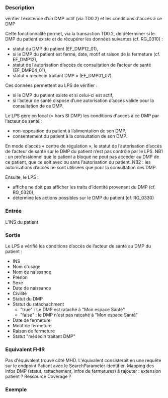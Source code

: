 
### Description 
vérifier l’existence d’un DMP actif (via TD0.2) et les conditions d'accès à ce DMP

Cette fonctionnalité permet, via la transaction TD0.2, de déterminer si le DMP du patient existe et de récupérer les données suivantes (cf. RG_0310) :
- statut du DMP du patient (EF_DMP12_01),
- si le DMP du patient est fermé, date, motif et raison de la fermeture (cf. EF_DMP12),
- statut de l’autorisation d’accès de consultation de l’acteur de santé (EF_DMP04_01),
- statut « médecin traitant DMP » (EF_DMP01_07).

Ces données permettent au LPS de vérifier :
- si le DMP du patient existe et si celui-ci est actif,
- si l’acteur de santé dispose d’une autorisation d’accès valide pour la consultation de ce DMP.

Le LPS gère en local (= hors SI DMP) les conditions d'accès à ce DMP par l’acteur de santé :
- non-opposition du patient à l’alimentation de son DMP,
- consentement du patient à la consultation de son DMP.

En mode d’accès « centre de régulation », le statut de l’autorisation d’accès de l’acteur de santé sur le DMP du patient n’est pas contrôlé par le LPS.
NB1 : un professionnel que le patient a bloqué ne peut pas accéder au DMP de ce patient, que ce soit avec ou sans l’autorisation du patient.
NB2 : les autorisations d’accès ne sont utilisées que pour la consultation des DMP.

Ensuite, le LPS :

- affiche ne doit pas afficher les traits d’identité provenant du DMP (cf. RG_0320),
- détermine les actions possibles sur le DMP du patient (cf. RG_0330)

### Entrée

L’INS du patient

### Sortie

Le LPS a vérifié les conditions d’accès de l’acteur de santé au DMP du patient :

- INS
- Nom d'usage
- Nom de naissance
- Prénon
- Sexe
- Date de naissance
- Civilité
- Statut du DMP
- Statut du ratachachment
  - "true" : Le DMP est rataché à "Mon espace Santé"
  - "false" : le DMP n'est pas ratcahé à "Mon espace Santé"
- Date de fermeture
- Motif de fermeture
- Raison de fermeture
- Statut "médecin traitant DMP"

### Equivalent FHIR

Pas d'équivalent trouvé côté MHD. L'équivalent consisterait en une requête sur le endpoint Patient avec le SearchParameter identifier.
Mapping des infos DMP (statut, rattachement, infos de fermetures) à rajouter : extension patient ? Ressource Coverage ?

### Exemple


